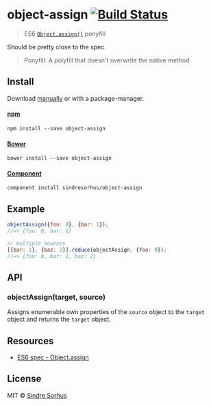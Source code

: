 # object-assign [![Build Status](https://travis-ci.org/sindresorhus/object-assign.png?branch=master)](http://travis-ci.org/sindresorhus/object-assign)

> ES6 [`Object.assign()`](http://www.2ality.com/2014/01/object-assign.html) ponyfill

Should be pretty close to the spec.

> Ponyfill: A polyfill that doesn't overwrite the native method


## Install

Download [manually](https://github.com/sindresorhus/object-assign/releases) or with a package-manager.

#### [npm](https://npmjs.org/package/object-assign)

```
npm install --save object-assign
```

#### [Bower](http://bower.io)

```
bower install --save object-assign
```

#### [Component](https://github.com/component/component)

```
component install sindresorhus/object-assign
```


## Example

```js
objectAssign({foo: 0}, {bar: 1});
//=> {foo: 0, bar: 1}

// multiple sources
[{bar: 1}, {baz: 2}].reduce(objectAssign, {foo: 0});
//=> {foo: 0, bar: 1, baz: 2}
```


## API

### objectAssign(target, source)

Assigns enumerable own properties of the `source` object to the `target` object and returns the `target` object.


## Resources

- [ES6 spec - Object.assign](https://people.mozilla.org/~jorendorff/es6-draft.html#sec-object.assign)


## License

MIT © [Sindre Sorhus](http://sindresorhus.com)
